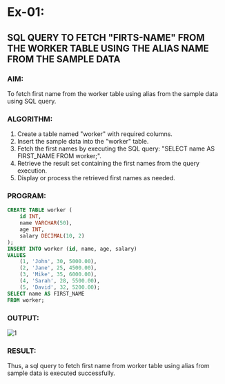 # Ex-01:
## SQL QUERY TO FETCH "FIRTS-NAME" FROM THE WORKER TABLE USING THE ALIAS NAME FROM THE SAMPLE DATA
### AIM:
To fetch first name from the worker table using alias from the sample data using SQL query.
### ALGORITHM:
1. Create a table named "worker" with required columns.
2. Insert the sample data into the "worker" table.
3. Fetch the first names by executing the SQL query: "SELECT name AS FIRST_NAME FROM worker;".
4. Retrieve the result set containing the first names from the query execution.
5. Display or process the retrieved first names as needed.
### PROGRAM:
```sql
CREATE TABLE worker (
    id INT,
    name VARCHAR(50),
    age INT,
    salary DECIMAL(10, 2)
);
INSERT INTO worker (id, name, age, salary)
VALUES
    (1, 'John', 30, 5000.00),
    (2, 'Jane', 25, 4500.00),
    (3, 'Mike', 35, 6000.00),
    (4, 'Sarah', 28, 5500.00),
    (5, 'David', 32, 5200.00);
SELECT name AS FIRST_NAME
FROM worker;
```
### OUTPUT:
![1](https://github.com/KeerthikaNagarajan/EX-01-SQL/assets/93427089/5e6f957a-8373-49eb-b2d4-574ab85a8b2c)

### RESULT:
Thus, a sql query to fetch first name from worker table using alias from sample data is executed successfully.

